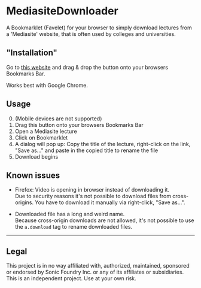 # MediasiteDownloader
A Bookmarklet (Favelet) for your browser to simply download lectures from a 'Mediasite' website, that is often used by colleges and universities.

## "Installation"
Go to [this website](https://klvn.github.io/MediasiteDownloader/) and drag & drop the button onto your browsers Bookmarks Bar.

Works best with Google Chrome.

## Usage
0. (Mobile devices are not supported)
1. Drag this button onto your browsers Bookmarks Bar
2. Open a Mediasite lecture
3. Click on Bookmarklet
4. A dialog will pop up: Copy the title of the lecture, right-click on the link, "Save as..." and paste in the copied title to rename the file
5. Download begins

## Known issues
* Firefox: Video is opening in browser instead of downloading it.  
Due to security reasons it's not possible to download files from cross-origins. You have to download it manually via right-click, "Save as...".

* Downloaded file has a long and weird name.  
Because cross-origin downloads are not allowed, it's not possible to use the `a.download` tag to rename downloaded files.

---

## Legal
This project is in no way affiliated with, authorized, maintained, sponsored or endorsed by Sonic Foundry Inc. or any of its affiliates or subsidiaries. This is an independent project. Use at your own risk.

